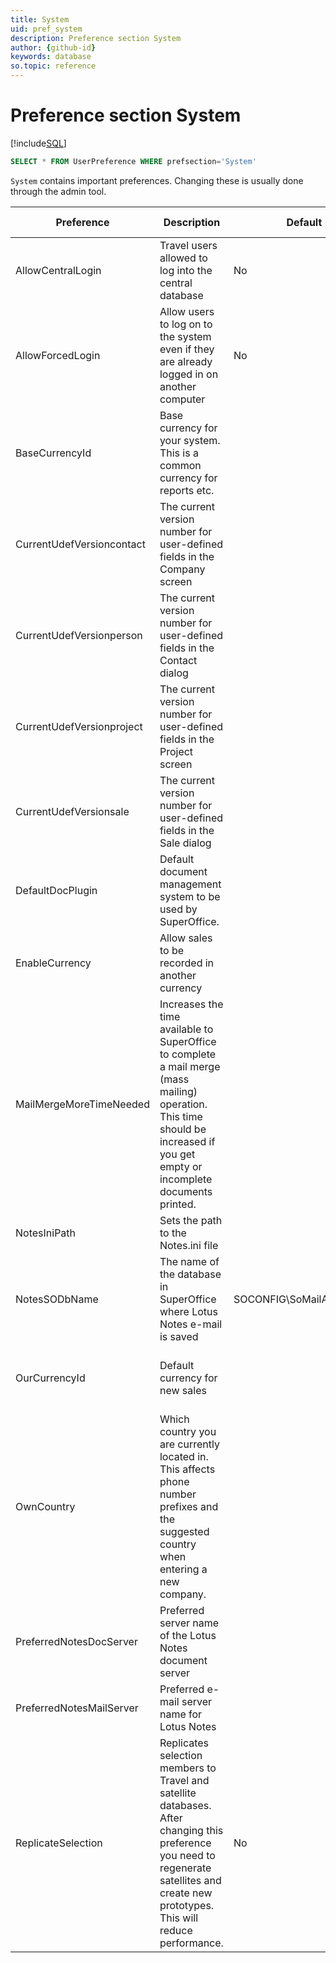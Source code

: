 ```yaml
---
title: System
uid: pref_system
description: Preference section System
author: {github-id}
keywords: database
so.topic: reference
---
```


# Preference section System

[!include[SQL](./includes/to-view-pref.md)]

```SQL
SELECT * FROM UserPreference WHERE prefsection='System'
```

`System` contains important preferences. Changing these is usually done through the admin tool.

| Preference | Description | Default | Control type | Access |
|---|---|---|---|---|
| AllowCentralLogin | Travel users allowed to log into the central database | No | List | Admin, Admin users, Wizard |
| AllowForcedLogin | Allow users to log on to the system even if they are already logged in on another computer | No | Bool | Admin, Admin users, Wizard |
| BaseCurrencyId | Base currency for your system. This is a common currency for reports etc. | | ListTableRef | Admin, Admin users, Wizard |
| CurrentUdefVersioncontact | The current version number for user-defined fields in the Company screen | | Number | Wizard |
| CurrentUdefVersionperson | The current version number for user-defined fields in the Contact dialog | | Number | Wizard |
| CurrentUdefVersionproject | The current version number for user-defined fields in the Project screen | | Number | Wizard |
| CurrentUdefVersionsale | The current version number for user-defined fields in the Sale dialog | | Number | Wizard |
| DefaultDocPlugin | Default document management system to be used by SuperOffice. | | List | Admin, Crm, Admin users, Wizard |
| EnableCurrency | Allow sales to be recorded in another currency | | Bool | Admin, Crm, Admin users, Wizard |
| MailMergeMoreTimeNeeded | Increases the time available to SuperOffice to complete a mail merge (mass mailing) operation. This time should be increased if you get empty or incomplete documents printed. | | List | Admin, Crm, Admin users, Wizard |
| NotesIniPath | Sets the path to the Notes.ini file | | Text | Wizard |
| NotesSODbName | The name of the database in SuperOffice where Lotus Notes e-mail is saved | SOCONFIG\SoMailArchive.nsf | Text | Admin, Admin users, Wizard |
| OurCurrencyId | Default currency for new sales | | ListTableRef | Admin, Crm, Admin users, Wizard |
| OwnCountry | Which country you are currently located in. This affects phone number prefixes and the suggested country when entering a new company. | | ListTableRef | Admin, Crm, Admin users, Wizard |
| PreferredNotesDocServer | Preferred server name of the Lotus Notes document server | | Text | Admin, Admin users, Wizard |
| PreferredNotesMailServer | Preferred e-mail server name for Lotus Notes | | Text | Admin, Admin users, Wizard |
| ReplicateSelection | Replicates selection members to Travel and satellite databases. After changing this preference you need to regenerate satellites and create new prototypes. This will reduce performance. | No | Bool | Admin, Admin users, Wizard |

